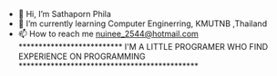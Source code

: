 - 👋 Hi, I’m Sathaporn Phila
- 🌱 I’m currently learning Computer Enginerring, KMUTNB ,Thailand
- 📫 How to reach me nuinee_2544@hotmail.com
************************** I'M A LITTLE PROGRAMER WHO FIND EXPERIENCE ON PROGRAMMING *********************************************  

<!---
Sathaporn-Phila/Sathaporn-Phila is a ✨ special ✨ repository because its `README.md` (this file) appears on your GitHub profile.
You can click the Preview link to take a look at your changes.
--->
